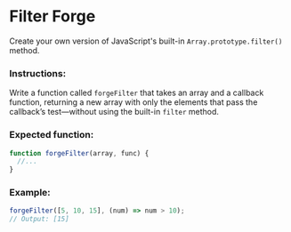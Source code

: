 # Filter Forge

Create your own version of JavaScript's built-in `Array.prototype.filter()` method.

### Instructions:

Write a function called `forgeFilter` that takes an array and a callback function, returning a new array with only the elements that pass the callback’s test—without using the built-in `filter` method.

### Expected function:

```js
function forgeFilter(array, func) {
  //...
}
```

### Example:

```js
forgeFilter([5, 10, 15], (num) => num > 10);
// Output: [15]
```

